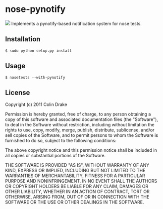 nose-pynotify
=============
<img src="http://colinfdrake.com/images/nose.png" />
Implements a pynotify-based notification system for nose tests.

Installation
------------

    $ sudo python setup.py install

Usage
-----

    $ nosetests --with-pynotify

License
-------
Copyright (c) 2011 Colin Drake

Permission is hereby granted, free of charge, to any person obtaining a copy of this software and associated documentation files (the "Software"), to deal in the Software without restriction, including without limitation the rights to use, copy, modify, merge, publish, distribute, sublicense, and/or sell copies of the Software, and to permit persons to whom the Software is furnished to do so, subject to the following conditions:

The above copyright notice and this permission notice shall be included in all copies or substantial portions of the Software.

THE SOFTWARE IS PROVIDED "AS IS", WITHOUT WARRANTY OF ANY KIND, EXPRESS OR IMPLIED, INCLUDING BUT NOT LIMITED TO THE WARRANTIES OF MERCHANTABILITY, FITNESS FOR A PARTICULAR PURPOSE AND NONINFRINGEMENT. IN NO EVENT SHALL THE AUTHORS OR COPYRIGHT HOLDERS BE LIABLE FOR ANY CLAIM, DAMAGES OR OTHER LIABILITY, WHETHER IN AN ACTION OF CONTRACT, TORT OR OTHERWISE, ARISING FROM, OUT OF OR IN CONNECTION WITH THE SOFTWARE OR THE USE OR OTHER DEALINGS IN THE SOFTWARE.
